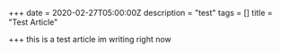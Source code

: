 +++
date = 2020-02-27T05:00:00Z
description = "test"
tags = []
title = "Test Article"

+++
this is a test article im writing right now 